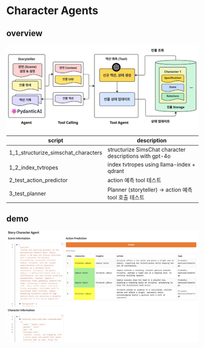 # Character Agents
## overview
![flow](figs/agent_flow.png)

| script | description |
| --- | --- |
| 1_1_structurize_simschat_characters | structurize SimsChat character descriptions with gpt-4o |
| 1_2_index_tvtropes | index tvtropes using llama-index + qdrant |
| 2_test_action_predictor | action 예측 tool 테스트 |
| 3_test_planner | Planner (storyteller) -> action 예측 tool 호출 테스트 |

## demo
![demo](figs/demo.png)


